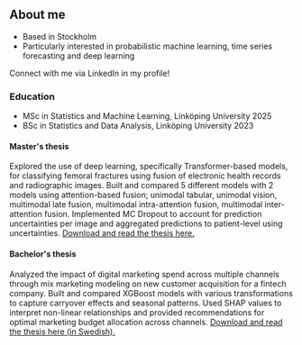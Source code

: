 ## About me
- Based in Stockholm
- Particularly interested in probabilistic machine learning, time series forecasting and deep learning

Connect with me via LinkedIn in my profile!

### Education
- MSc in Statistics and Machine Learning, Linköping University 2025
- BSc in Statistics and Data Analysis, Linköping University 2023

#### Master's thesis
Explored the use of deep learning, specifically Transformer-based models, for classifying femoral fractures using fusion of electronic health records and radiographic images. Built and compared 5 different models with 2 models using attention-based fusion; unimodal tabular, unimodal vision, multimodal late fusion, multimodal intra-attention fusion, multimodal inter-attention fusion. Implemented MC Dropout to account for prediction uncertainties per image and aggregated predictions to patient-level using uncertainties.
[Download and read the thesis here.](https://liu.diva-portal.org/smash/record.jsf?pid=diva2%3A1976816&dswid=4601)

#### Bachelor's thesis
Analyzed the impact of digital marketing spend across multiple channels through mix marketing modeling on new customer acquisition for a fintech company. Built and compared XGBoost models with various transformations to capture carryover effects and seasonal patterns. Used SHAP values to interpret non-linear relationships and provided recommendations for optimal marketing budget allocation across channels.
[Download and read the thesis here (in Swedish).](https://github.com/Johhed15/Bachelor-Thesis/blob/main/KANDIDAT.pdf)
